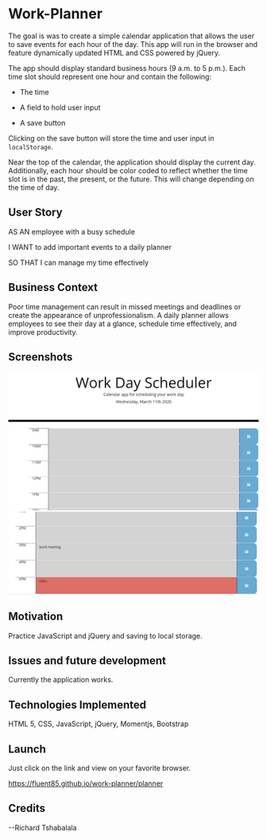 # Work-Planner
The goal is was to create a simple calendar application that allows the user to save events for each hour of the day. This app will run in the browser and feature dynamically updated HTML and CSS powered by jQuery.

The app should display standard business hours (9 a.m. to 5 p.m.). Each time slot should represent one hour and contain the following:

* The time

* A field to hold user input

* A save button

Clicking on the save button will store the time and user input in `localStorage`.

Near the top of the calendar, the application should display the current day. Additionally, each hour should be color coded to reflect whether the time slot is in the past, the present, or the future. This will change depending on the time of day.


## User Story

AS AN employee with a busy schedule

I WANT to add important events to a daily planner

SO THAT I can manage my time effectively 

## Business Context

Poor time management can result in missed meetings and deadlines or create the appearance of unprofessionalism. A daily planner allows employees to see their day at a glance, schedule time effectively, and improve productivity. 

## Screenshots


<img src="assets/images/first.JPG" alt="nothing saved">



<img src="assets/images/second.JPG" alt="saved info">

## Motivation

Practice JavaScript and jQuery and saving to local storage.

## Issues and future development

Currently the application works.

## Technologies Implemented

HTML 5, CSS, JavaScript, jQuery, Momentjs, Bootstrap

## Launch

Just click on the link and view on your favorite browser.

https://fluent85.github.io/work-planner/planner



## Credits

--Richard Tshabalala
